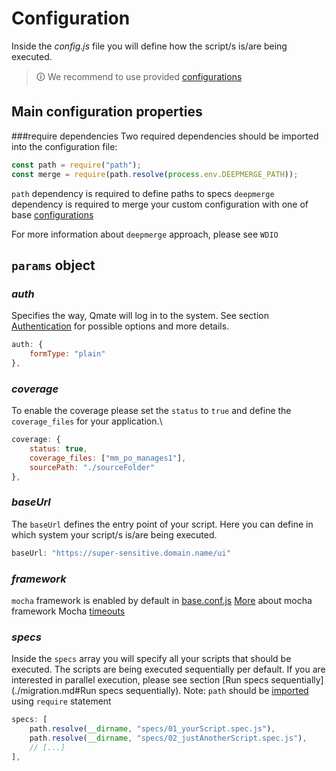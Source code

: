 # Configuration
Inside the *config.js* file you will define how the script/s is/are being executed.
> 🛈 We recommend to use provided [configurations](../../tests/helper/configurations)

## Main configuration properties

###require dependencies
Two required dependencies should be imported into the configuration file:
```javascript
const path = require("path");
const merge = require(path.resolve(process.env.DEEPMERGE_PATH));
```

`path` dependency is required to define paths to specs
`deepmerge` dependency is required to merge your custom configuration with one of base [configurations](../../tests/helper/configurations)

For more information about `deepmerge` approach, please see `WDIO` 

## `params` object
### *auth*
Specifies the way, Qmate will log in to the system. See section [Authentication](./authentication.md) for possible options and more details.
```javascript
auth: {
    formType: "plain"
},
```

### *coverage*
To enable the coverage please set the ```status``` to ```true``` and define the ```coverage_files``` for your application.\
```javascript
coverage: {
    status: true,
    coverage_files: ["mm_po_manages1"],
    sourcePath: "./sourceFolder"
},
```

### *baseUrl*
The ```baseUrl``` defines the entry point of your script. Here you can define in which system your script/s is/are being executed.
```javascript
baseUrl: "https://super-sensitive.domain.name/ui"
```

### *framework*
`mocha` framework is enabled by default in [base.conf.js](../../tests/helper/configurations/base.conf.js)
[More](https://webdriver.io/docs/frameworks) about mocha framework
Mocha [timeouts](https://webdriver.io/docs/timeouts/)


### *specs*
Inside the ```specs``` array you will specify all your scripts that should be executed. 
The scripts are being executed sequentially per default. 
If you are interested in parallel execution, please see section [Run specs sequentially](./migration.md#Run specs sequentially).
Note: `path` should be [imported](./configuration.md#require-dependencies) using `require` statement
```javascript
specs: [
    path.resolve(__dirname, "specs/01_yourScript.spec.js"),
    path.resolve(__dirname, "specs/02_justAnotherScript.spec.js"),
    // [...]
],
```